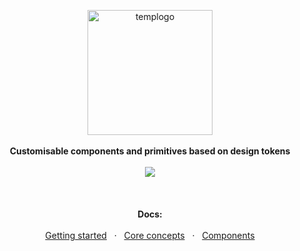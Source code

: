 <p align="center">
  <img height="200px" alt="templogo" src="https://user-images.githubusercontent.com/1863771/76433547-c0e94e80-63b4-11ea-9cca-c859226e5021.png">
  <br><br>
  <b>Customisable components and primitives based on design tokens</b>
  <br><br>
  <img src="https://img.shields.io/badge/version-1.0.0--beta.20-F4CA64?style=flat-square"/>
  <br><br>
  <br><br>
  <b>Docs:</b>
  <br><br>
  <a href="https://react-ui.dev/">Getting started</a> &nbsp; · &nbsp; 
  <a href="https://react-ui.dev/core-concepts">Core concepts</a> &nbsp; · &nbsp;
  <a href="https://react-ui.dev/components">Components</a>
</p>

&nbsp;

&nbsp;
